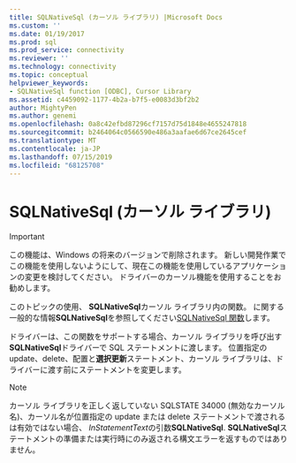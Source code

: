 ```yaml
---
title: SQLNativeSql (カーソル ライブラリ) |Microsoft Docs
ms.custom: ''
ms.date: 01/19/2017
ms.prod: sql
ms.prod_service: connectivity
ms.reviewer: ''
ms.technology: connectivity
ms.topic: conceptual
helpviewer_keywords:
- SQLNativeSql function [ODBC], Cursor Library
ms.assetid: c4459092-1177-4b2a-b7f5-e0083d3bf2b2
author: MightyPen
ms.author: genemi
ms.openlocfilehash: 0a8c42efbd87296cf7157d75d1848e4655247818
ms.sourcegitcommit: b2464064c0566590e486a3aafae6d67ce2645cef
ms.translationtype: MT
ms.contentlocale: ja-JP
ms.lasthandoff: 07/15/2019
ms.locfileid: "68125708"
---
```

# <a name="sqlnativesql-cursor-library"></a>SQLNativeSql (カーソル ライブラリ)
> [!IMPORTANT]  
>  この機能は、Windows の将来のバージョンで削除されます。 新しい開発作業でこの機能を使用しないようにして、現在この機能を使用しているアプリケーションの変更を検討してください。 ドライバーのカーソル機能を使用することをお勧めします。  
  
 このトピックの使用、 **SQLNativeSql**カーソル ライブラリ内の関数。 に関する一般的な情報**SQLNativeSql**を参照してください[SQLNativeSql 関数](../../../odbc/reference/syntax/sqlnativesql-function.md)します。  
  
 ドライバーは、この関数をサポートする場合、カーソル ライブラリを呼び出す**SQLNativeSql**ドライバーで SQL ステートメントに渡します。 位置指定の update、delete、配置と**選択更新**ステートメント、カーソル ライブラリは、ドライバーに渡す前にステートメントを変更します。  
  
> [!NOTE]  
>  カーソル ライブラリを正しく返していない SQLSTATE 34000 (無効なカーソル名)、カーソル名が位置指定の update または delete ステートメントで渡されるは有効ではない場合、 *InStatementText*の引数**SQLNativeSql**. **SQLNativeSql**ステートメントの準備または実行時にのみ返される構文エラーを返すものではありません。
